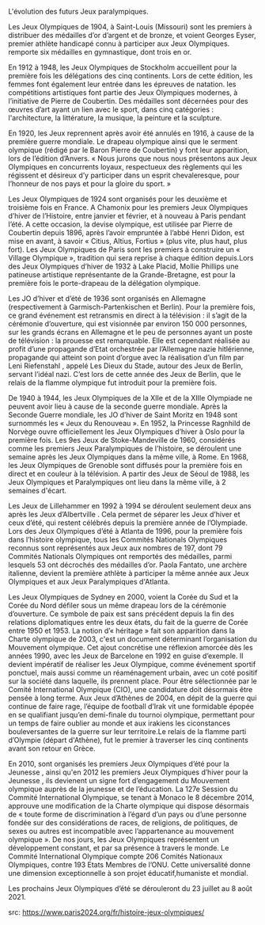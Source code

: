 L'évolution des futurs Jeux paralympiques.

Les Jeux Olympiques de 1904, à Saint-Louis (Missouri) sont les premiers à distribuer des médailles d’or d’argent et de bronze, et voient Georges Eyser, premier athlète handicapé connu à participer aux Jeux Olympiques.  remporte six médailles en gymnastique, dont trois en or.

En 1912 à 1948, les Jeux Olympiques de Stockholm accueillent pour la première fois les délégations des cinq continents. Lors de cette édition, les femmes font également leur entrée dans les épreuves de natation.
les compétitions artistiques font partie des Jeux Olympiques modernes, à l’initiative de Pierre de Coubertin. Des médailles sont décernées pour des œuvres d’art ayant un lien avec le sport, dans cinq catégories : l'architecture, la littérature, la musique, la peinture et la sculpture.

En 1920, les Jeux reprennent après avoir été annulés en 1916, à cause de la première guerre mondiale. Le drapeau olympique ainsi que le serment olympique (rédigé par le Baron Pierre de Coubertin) y font leur apparition, lors de l’édition d’Anvers.
« Nous jurons que nous nous présentons aux Jeux Olympiques en concurrents loyaux, respectueux des règlements qui les régissent et désireux d’y participer dans un esprit chevaleresque, pour l’honneur de nos pays et pour la gloire du sport. »

Les Jeux Olympiques de 1924 sont organisés pour les deuxième et troisième fois en France. A Chamonix pour les premiers Jeux Olympiques d’hiver de l’Histoire, entre janvier et février, et à nouveau à Paris pendant l’été. A cette occasion, la devise olympique, est utilisée par Pierre de Coubertin depuis 1896, après l’avoir empruntée à l’abbé Henri Didon, est mise en avant, à savoir « Citius, Altius, Fortius » (plus vite, plus haut, plus fort).
Les Jeux Olympiques de Paris sont les premiers à construire un « Village Olympique », tradition qui sera reprise à chaque édition depuis.Lors des Jeux Olympiques d’hiver de 1932 à Lake Placid, Mollie Phillips une patineuse artistique représentante de la Grande-Bretagne, est pour la première fois le porte-drapeau de la délégation olympique.

Les JO d’hiver et d’été de 1936 sont organisés en Allemagne (respectivement à Garmisch-Partenkischen et Berlin). Pour la première fois, ce grand événement est retransmis en direct à la télévision : il s’agit de la cérémonie d’ouverture, qui est visionnée par environ 150 000 personnes, sur les grands écrans en Allemagne et le peu de personnes ayant un poste de télévision : la prouesse est remarquable. Elle est cependant réalisée au profit d’une propagande d’Etat orchestrée par l’Allemagne nazie hitlérienne, propagande qui atteint son point d’orgue avec la réalisation d’un film par Leni Riefenstahl , appelé Les Dieux du Stade, autour des Jeux de Berlin, servant l’idéal nazi. C’est lors de cette année des Jeux de Berlin, que le relais de la flamme olympique fut introduit pour la première fois.

De 1940 à 1944, les Jeux Olympiques de la XIIe et de la XIIIe Olympiade ne peuvent avoir lieu à cause de la seconde guerre mondiale. Après la Seconde Guerre mondiale, les JO d’hiver de Saint Moritz en 1948 sont surnommés les « Jeux du Renouveau ».
En 1952, la Princesse Ragnhild de Norvège ouvre officiellement les Jeux Olympiques d’hiver à Oslo pour la première fois. Les 9es Jeux de Stoke-Mandeville de 1960, considérés comme les premiers Jeux Paralympiques de l’histoire, se déroulent une semaine après les Jeux Olympiques dans la même ville, à Rome.
En 1968, les Jeux Olympiques de Grenoble sont diffusés pour la première fois en direct et en couleur à la télévision.
A partir des Jeux de Séoul de 1988, les Jeux Olympiques et Paralympiques ont lieu dans la même ville, à 2 semaines d'écart.

Les Jeux de Lillehammer en 1992 à 1994 se déroulent seulement deux ans après les Jeux d’Albertville . Cela permet de séparer les Jeux d’hiver et ceux d’été, qui restent célébrés depuis la première année de l’Olympiade.
Lors des Jeux Olympiques d’été à Atlanta de 1996, pour la première fois dans l’histoire olympique, tous les Commités Nationals Olympiques reconnus sont représentés aux Jeux aux nombres de 197, dont 79 Commités Nationals Olympiques ont remportés des médailles, parmi lesquels 53 ont décrochés des médailles d’or.
Paola Fantato, une archère italienne, devient la première athlète à participer la même année aux Jeux Olympiques et aux Jeux Paralympiques d'Atlanta.

Les Jeux Olympiques de Sydney en 2000, voient la Corée du Sud et la Corée du Nord défiler sous un même drapeau lors de la cérémonie d’ouverture. Ce symbole de paix est sans précédent depuis la fin des relations diplomatiques entre les deux états, du fait de la guerre de Corée entre 1950 et 1953.
La notion d’« héritage » fait son apparition dans la Charte olympique de 2003, c'est un document déterminant l’organisation du Mouvement olympique. Cet ajout concrétise une réflexion amorcée dès les années 1990, avec les Jeux de Barcelone en 1992 en guise d’exemple. Il devient impératif de réaliser les Jeux Olympique, comme événement sportif ponctuel, mais aussi comme un réaménagement urbain, avec un coté positif sur la société dans laquelle, ils prennent place. Pour être sélectionnée par le Comité International Olympique (CIO), une candidature doit désormais être pensée à long terme.
Aux Jeux d’Athènes de 2004, en dépit de la guerre qui continue de faire rage, l’équipe de football d’Irak vit une formidable épopée en se qualifiant jusqu’en demi-finale du tournoi olympique, permettant pour un temps de faire oublier au monde et aux irakiens les ciconstances bouleversantes de la guerre sur leur territoire.Le relais de la flamme parti d’Olympie (départ d'Athène), fut le premier à traverser les cinq continents avant son retour en Grèce.

En 2010, sont organisés les premiers Jeux Olympiques d’été pour la Jeunesse , ainsi qu'en 2012 les premiers Jeux Olympiques d’hiver pour la Jeunesse , ils devienent un signe fort d’engagement du Mouvement olympique auprès de la jeunesse et de l’éducation.
La 127e Session du Commité International Olympique, se tenant à Monaco le 8 décembre 2014, approuve une modification de la Charte olympique qui dispose désormais de « toute forme de discrimination à l’égard d’un pays ou d’une personne fondée sur des considérations de races, de religions, de politiques, de sexes ou autres est incompatible avec l’appartenance au mouvement olympique ».
De nos jours, les Jeux Olympiques représentent un développement constant, et par sa présence à travers le monde. Le Commité International Olympique compte 206 Comités Nationaux Olympiques, contre 193 Etats Membres de l’ONU. Cette universalité donne une dimension exceptionnelle à son projet éducatif,humaniste et mondial.

Les prochains Jeux Olympiques d’été se dérouleront du 23 juillet au 8 août 2021.

src: https://www.paris2024.org/fr/histoire-jeux-olympiques/
